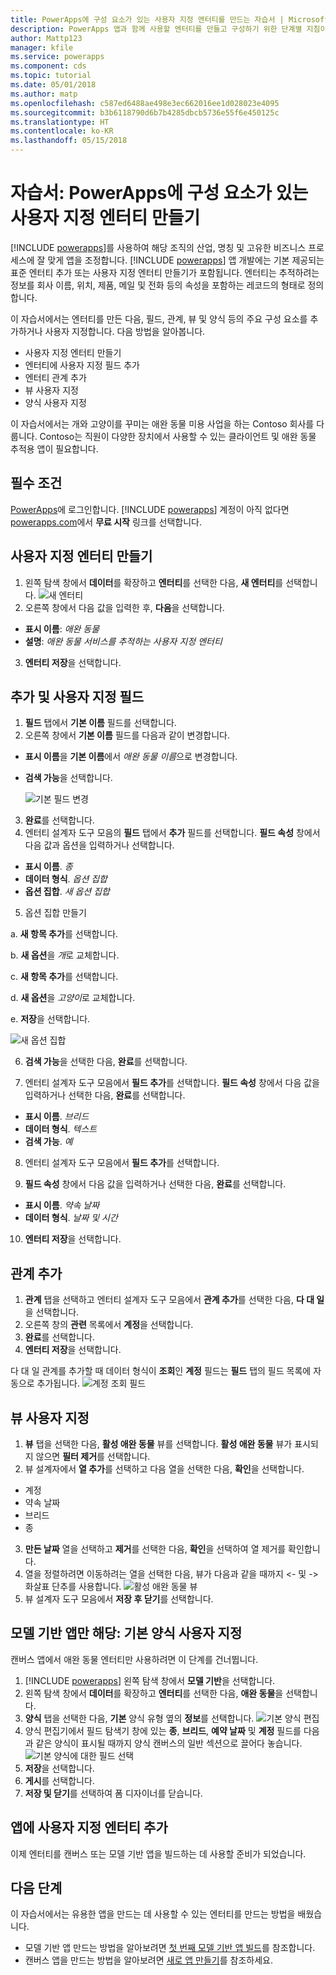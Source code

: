 ```yaml
---
title: PowerApps에 구성 요소가 있는 사용자 지정 엔터티를 만드는 자습서 | Microsoft Docs
description: PowerApps 앱과 함께 사용할 엔터티를 만들고 구성하기 위한 단계별 지침이 포함된 자습서
author: Mattp123
manager: kfile
ms.service: powerapps
ms.component: cds
ms.topic: tutorial
ms.date: 05/01/2018
ms.author: matp
ms.openlocfilehash: c587ed6488ae498e3ec662016ee1d028023e4095
ms.sourcegitcommit: b3b6118790d6b7b4285dbcb5736e55f6e450125c
ms.translationtype: HT
ms.contentlocale: ko-KR
ms.lasthandoff: 05/15/2018
---
```

# <a name="tutorial-create-a-custom-entity-that-has-components-in-powerapps"></a>자습서: PowerApps에 구성 요소가 있는 사용자 지정 엔터티 만들기

[!INCLUDE [powerapps](../../includes/powerapps.md)]를 사용하여 해당 조직의 산업, 명칭 및 고유한 비즈니스 프로세스에 잘 맞게 앱을 조정합니다. [!INCLUDE [powerapps](../../includes/powerapps.md)] 앱 개발에는 기본 제공되는 표준 엔터티 추가 또는 사용자 지정 엔터티 만들기가 포함됩니다. 엔터티는 추적하려는 정보를 회사 이름, 위치, 제품, 메일 및 전화 등의 속성을 포함하는 레코드의 형태로 정의합니다. 

이 자습서에서는 엔터티를 만든 다음, 필드, 관계, 뷰 및 양식 등의 주요 구성 요소를 추가하거나 사용자 지정합니다. 다음 방법을 알아봅니다.

- 사용자 지정 엔터티 만들기
- 엔터티에 사용자 지정 필드 추가
- 엔터티 관계 추가
- 뷰 사용자 지정 
- 양식 사용자 지정

이 자습서에서는 개와 고양이를 꾸미는 애완 동물 미용 사업을 하는 Contoso 회사를 다룹니다. Contoso는 직원이 다양한 장치에서 사용할 수 있는 클라이언트 및 애완 동물 추적용 앱이 필요합니다.

## <a name="prerequisites"></a>필수 조건

[PowerApps](https://powerapps.microsoft.com/)에 로그인합니다. [!INCLUDE [powerapps](../../includes/powerapps.md)] 계정이 아직 없다면 [powerapps.com](https://web.powerapps.com)에서 **무료 시작** 링크를 선택합니다.

## <a name="create-a-custom-entity"></a>사용자 지정 엔터티 만들기

1. 왼쪽 탐색 창에서 **데이터**를 확장하고 **엔터티**를 선택한 다음, **새 엔터티**를 선택합니다.
    ![새 엔터티](media/create-custom-entity/create-new-entity.png)
2. 오른쪽 창에서 다음 값을 입력한 후, **다음**을 선택합니다.
  - **표시 이름**: *애완 동물* 
  - **설명**: *애완 동물 서비스를 추적하는 사용자 지정 엔터티*
3. **엔터티 저장**을 선택합니다.

## <a name="add-and-customize-fields"></a>추가 및 사용자 지정 필드
 
1. **필드** 탭에서 **기본 이름** 필드를 선택합니다.
2. 오른쪽 창에서 **기본 이름** 필드를 다음과 같이 변경합니다. 
  - **표시 이름**을 **기본 이름**에서 *애완 동물 이름*으로 변경합니다.
  - **검색 가능**을 선택합니다.  
  
    ![기본 필드 변경](media/create-custom-entity/primary-field.png)
3. **완료**를 선택합니다.
4. 엔터티 설계자 도구 모음의 **필드** 탭에서 **추가** 필드를 선택합니다. **필드 속성** 창에서 다음 값과 옵션을 입력하거나 선택합니다.
  - **표시 이름**. *종*
  - **데이터 형식**. *옵션 집합*
  - **옵션 집합**. *새 옵션 집합*
5. 옵션 집합 만들기

  a. **새 항목 추가**를 선택합니다. 
  
  b. **새 옵션**을 *개*로 교체합니다. 
   
  c. **새 항목 추가**를 선택합니다. 
    
  d.  **새 옵션**을 *고양이*로 교체합니다. 
    
  e. **저장**을 선택합니다. 

  ![새 옵션 집합](media/create-custom-entity/optionset-add-items.png)

6. **검색 가능**을 선택한 다음, **완료**를 선택합니다.

7. 엔터티 설계자 도구 모음에서 **필드 추가**를 선택합니다. **필드 속성** 창에서 다음 값을 입력하거나 선택한 다음, **완료**를 선택합니다.
  - **표시 이름**. *브리드*
  - **데이터 형식**. *텍스트*
  - **검색 가능**. *예*

8. 엔터티 설계자 도구 모음에서 **필드 추가**를 선택합니다. 

9. **필드 속성** 창에서 다음 값을 입력하거나 선택한 다음, **완료**를 선택합니다. 
  - **표시 이름**. *약속 날짜*
  - **데이터 형식**. *날짜 및 시간*

10. **엔터티 저장**을 선택합니다.

## <a name="add-a-relationship"></a>관계 추가

1. **관계** 탭을 선택하고 엔터티 설계자 도구 모음에서 **관계 추가**를 선택한 다음, **다 대 일**을 선택합니다. 
2. 오른쪽 창의 **관련** 목록에서 **계정**을 선택합니다.
3. **완료**를 선택합니다.
4. **엔터티 저장**을 선택합니다.

다 대 일 관계를 추가할 때 데이터 형식이 **조회**인 **계정** 필드는 **필드** 탭의 필드 목록에 자동으로 추가됩니다. ![계정 조회 필드](media/create-custom-entity/account-lookup-field.png)

## <a name="customize-a-view"></a>뷰 사용자 지정

1. **뷰** 탭을 선택한 다음, **활성 애완 동물** 뷰를 선택합니다. **활성 애완 동물** 뷰가 표시되지 않으면 **필터 제거**를 선택합니다.
2. 뷰 설계자에서 **열 추가**를 선택하고 다음 열을 선택한 다음, **확인**을 선택합니다.
  - 계정
  - 약속 날짜 
  - 브리드 
  - 종
3. **만든 날짜** 열을 선택하고 **제거**를 선택한 다음, **확인**을 선택하여 열 제거를 확인합니다.
4. 열을 정렬하려면 이동하려는 열을 선택한 다음, 뷰가 다음과 같을 때까지 <- 및 -> 화살표 단추를 사용합니다.
    ![활성 애완 동물 뷰](media/create-custom-entity/active-pets-view.png)
5. 뷰 설계자 도구 모음에서 **저장 후 닫기**를 선택합니다.  

## <a name="model-driven-apps-only-customize-the-main-form"></a>모델 기반 앱만 해당: 기본 양식 사용자 지정

캔버스 앱에서 애완 동물 엔터티만 사용하려면 이 단계를 건너뜁니다. 

1. [!INCLUDE [powerapps](../../includes/powerapps.md)] 왼쪽 탐색 창에서 **모델 기반**을 선택합니다.
2. 왼쪽 탐색 창에서 **데이터**를 확장하고 **엔터티**를 선택한 다음, **애완 동물**을 선택합니다.
3. **양식** 탭을 선택한 다음, **기본** 양식 유형 옆의 **정보**를 선택합니다.
    ![기본 양식 편집](media/create-custom-entity/main-form-edit.png)
4. 양식 편집기에서 필드 탐색기 창에 있는 **종**, **브리드**, **예약 날짜** 및 **계정** 필드를 다음과 같은 양식이 표시될 때까지 양식 캔버스의 일반 섹션으로 끌어다 놓습니다.
    ![기본 양식에 대한 필드 선택](media/create-custom-entity/main-form-edit2.png) 
5. **저장**을 선택합니다.
6. **게시**를 선택합니다.
7. **저장 및 닫기**를 선택하여 폼 디자이너를 닫습니다.

## <a name="add-the-custom-entity-to-an-app"></a>앱에 사용자 지정 엔터티 추가

이제 엔터티를 캔버스 또는 모델 기반 앱을 빌드하는 데 사용할 준비가 되었습니다. 

## <a name="next-steps"></a>다음 단계

이 자습서에서는 유용한 앱을 만드는 데 사용할 수 있는 엔터티를 만드는 방법을 배웠습니다. 
- 모델 기반 앱 만드는 방법을 알아보려면 [첫 번째 모델 기반 앱 빌드](../model-driven-apps/build-first-model-driven-app.md)를 참조합니다.
- 캔버스 앱을 만드는 방법을 알아보려면 [새로 앱 만들기](../canvas-apps/get-started-create-from-blank.md)를 참조하세요.
